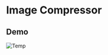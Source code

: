 # Image Compressor
## Demo
![Temp](https://user-images.githubusercontent.com/45638058/103140204-f542b700-4709-11eb-9d4b-63376db3929f.gif)
